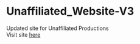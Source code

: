# Unaffiliated_Website-V3
Updated site for Unaffiliated Productions<br>
Visit site <a href="http://unaffiliatedproductions.com/" target="_blank">here</a>
